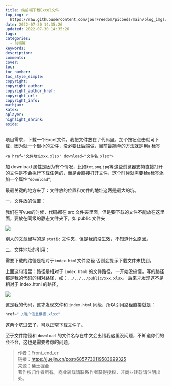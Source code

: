 ```yaml
---
title: 纯前端下载Excel文件
top_img: >-
  https://raw.githubusercontent.com/jourFreedom/picbeds/main/blog_imgs/8ea16b280878493e8b07cd4f33c4b465_9b9b8903ca754025ae8507dbb805525a_thumb.jpg
date: 2022-07-30 14:35:26
updated: 2022-07-30 14:35:26
tags:
categories:
  - 前端篇
keywords:
description:
comments:
cover:
toc:
toc_number:
toc_style_simple:
copyright:
copyright_author:
copyright_author_href:
copyright_url:
copyright_info:
mathjax:
katex:
aplayer:
highlight_shrink:
aside:
---
```



项目需求，下载一个Excel文件，我把文件放在了代码里，加个按钮点击就可下载，因为就一个很小的文件，没必要让后端做，目前最简单的方法就是用`a` 标签

```
<a href="文件地址xxx.xlsx" download="文件名.xlsx">
```

加 download 属性是因为有个情况，比如`txt`,`png`,`jpg`等这些浏览器支持直接打开的文件是不会执行下载任务的，而是会直接打开文件，这个时候就需要给a标签添加一个属性`“download”`;

最最关键的地方来了：文件放的位置和文件的地址这两是最大的坑。

一、文件放的位置：

我们在写vue的时候，代码都在 src 文件夹里面，但是要下载的文件不能放在这里面，要放在同级的静态文件夹下，如 public 文件夹

![](https://p9-juejin.byteimg.com/tos-cn-i-k3u1fbpfcp/db82f5f4c3a74039a9bd72b89528b5ca~tplv-k3u1fbpfcp-zoom-in-crop-mark:1304:0:0:0.awebp)

别人的文章里写的是 `static` 文件夹，但是我的没生效，不知道什么原因。

二、文件地址的引用：

需要下载的路径是相对于`index.html`文件路径 否则会提示下载文件未找到。

上面这句话里：路径是相对于 `index.html` 的文件路径，一开始没搞懂，写的路径都是我的代码的相对路径，如：`../../../public/xxx.xlsx`。 后来才发现这不是相对于 index.html 的路径，

![](https://p6-juejin.byteimg.com/tos-cn-i-k3u1fbpfcp/826e2cdfc8954b3d994c91af1bda56ba~tplv-k3u1fbpfcp-zoom-in-crop-mark:1304:0:0:0.awebp)

这是我的代码，这才发现文件和 `index.html` 同级，所以引用路径直接就是：

```javascript
href="./用户信息模板.xlsx"
```

这两个坑过去了，可以正常下载文件了。

至于文件路径和 `download` 的文件名存在中文会出错我这里没问题，不知道你们的会不会，这也是需要考虑的问题。

>作者：Front\_end\_er  
链接：<https://juejin.cn/post/6857730119583629325>  
来源：稀土掘金  
著作权归作者所有。商业转载请联系作者获得授权，非商业转载请注明出处。
